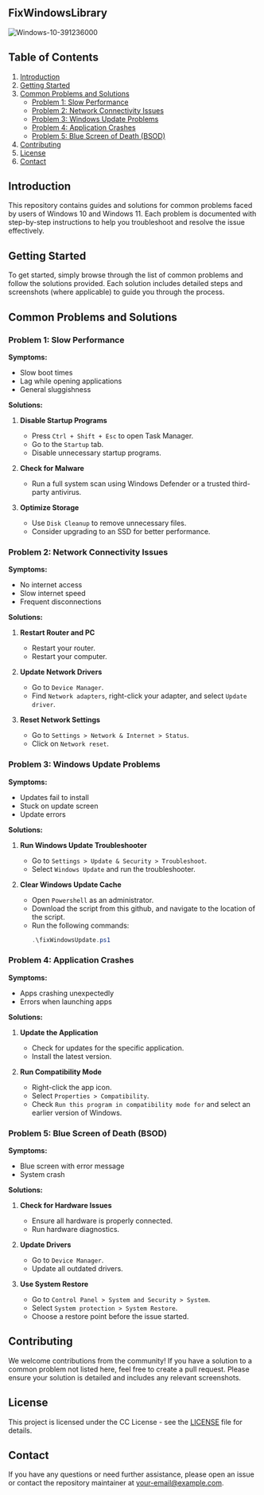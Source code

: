 ## FixWindowsLibrary

![Windows-10-391236000](https://github.com/Apmoek/FixWindowsLibrary/assets/25083324/fbd0282a-d55c-454e-979f-57ef01ba3451)

## Table of Contents

1. [Introduction](#introduction)
2. [Getting Started](#getting-started)
3. [Common Problems and Solutions](#common-problems-and-solutions)
    - [Problem 1: Slow Performance](#problem-1-slow-performance)
    - [Problem 2: Network Connectivity Issues](#problem-2-network-connectivity-issues)
    - [Problem 3: Windows Update Problems](#problem-3-windows-update-problems)
    - [Problem 4: Application Crashes](#problem-4-application-crashes)
    - [Problem 5: Blue Screen of Death (BSOD)](#problem-5-blue-screen-of-death-bsod)
4. [Contributing](#contributing)
5. [License](#license)
6. [Contact](#contact)

## Introduction

This repository contains guides and solutions for common problems faced by users of Windows 10 and Windows 11. Each problem is documented with step-by-step instructions to help you troubleshoot and resolve the issue effectively.

## Getting Started

To get started, simply browse through the list of common problems and follow the solutions provided. Each solution includes detailed steps and screenshots (where applicable) to guide you through the process.

## Common Problems and Solutions

### Problem 1: Slow Performance

**Symptoms:**
- Slow boot times
- Lag while opening applications
- General sluggishness

**Solutions:**

1. **Disable Startup Programs**
   - Press `Ctrl + Shift + Esc` to open Task Manager.
   - Go to the `Startup` tab.
   - Disable unnecessary startup programs.

2. **Check for Malware**
   - Run a full system scan using Windows Defender or a trusted third-party antivirus.

3. **Optimize Storage**
   - Use `Disk Cleanup` to remove unnecessary files.
   - Consider upgrading to an SSD for better performance.

### Problem 2: Network Connectivity Issues

**Symptoms:**
- No internet access
- Slow internet speed
- Frequent disconnections

**Solutions:**

1. **Restart Router and PC**
   - Restart your router.
   - Restart your computer.

2. **Update Network Drivers**
   - Go to `Device Manager`.
   - Find `Network adapters`, right-click your adapter, and select `Update driver`.

3. **Reset Network Settings**
   - Go to `Settings > Network & Internet > Status`.
   - Click on `Network reset`.

### Problem 3: Windows Update Problems

**Symptoms:**
- Updates fail to install
- Stuck on update screen
- Update errors

**Solutions:**

1. **Run Windows Update Troubleshooter**
   - Go to `Settings > Update & Security > Troubleshoot`.
   - Select `Windows Update` and run the troubleshooter.

2. **Clear Windows Update Cache**
   - Open `Powershell` as an administrator.
   - Download the script from this github, and navigate to the location of the script.
   - Run the following commands:
     ```powershell
     .\fixWindowsUpdate.ps1
     ```

### Problem 4: Application Crashes

**Symptoms:**
- Apps crashing unexpectedly
- Errors when launching apps

**Solutions:**

1. **Update the Application**
   - Check for updates for the specific application.
   - Install the latest version.

2. **Run Compatibility Mode**
   - Right-click the app icon.
   - Select `Properties > Compatibility`.
   - Check `Run this program in compatibility mode for` and select an earlier version of Windows.

### Problem 5: Blue Screen of Death (BSOD)

**Symptoms:**
- Blue screen with error message
- System crash

**Solutions:**

1. **Check for Hardware Issues**
   - Ensure all hardware is properly connected.
   - Run hardware diagnostics.

2. **Update Drivers**
   - Go to `Device Manager`.
   - Update all outdated drivers.

3. **Use System Restore**
   - Go to `Control Panel > System and Security > System`.
   - Select `System protection > System Restore`.
   - Choose a restore point before the issue started.

## Contributing

We welcome contributions from the community! If you have a solution to a common problem not listed here, feel free to create a pull request. Please ensure your solution is detailed and includes any relevant screenshots.

## License

This project is licensed under the CC License - see the [LICENSE](LICENSE) file for details.

## Contact

If you have any questions or need further assistance, please open an issue or contact the repository maintainer at [your-email@example.com](mailto:your-email@example.com).
